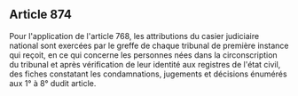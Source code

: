 Article 874
----
Pour l'application de l'article 768, les attributions du casier judiciaire
national sont exercées par le greffe de chaque tribunal de première instance qui
reçoit, en ce qui concerne les personnes nées dans la circonscription du
tribunal et après vérification de leur identité aux registres de l'état civil,
des fiches constatant les condamnations, jugements et décisions énumérés aux 1°
à 8° dudit article.
